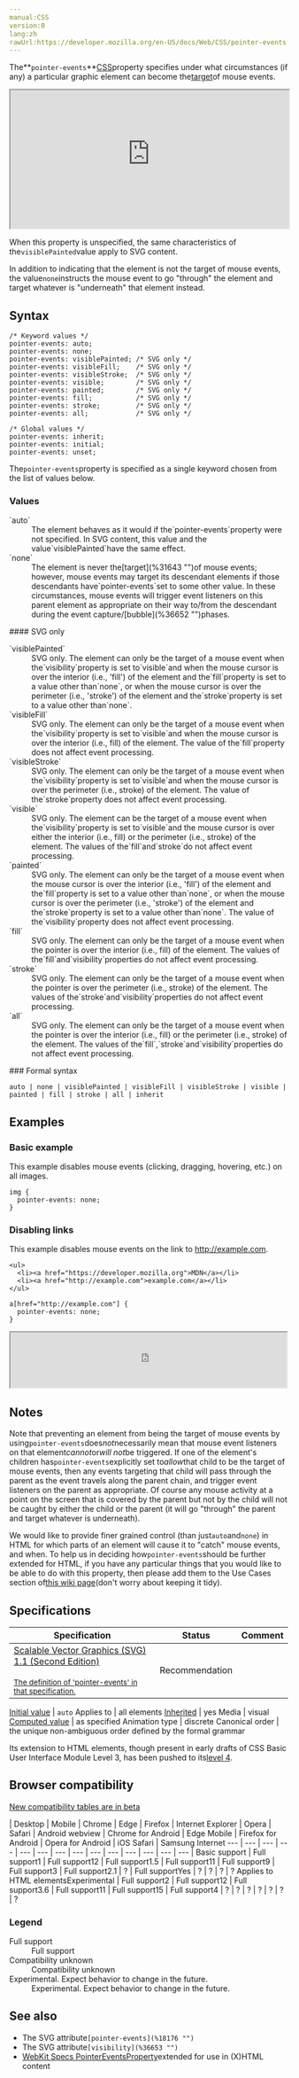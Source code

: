 ```yaml
---
manual:CSS
version:0
lang:zh
rawUrl:https://developer.mozilla.org/en-US/docs/Web/CSS/pointer-events
---
```






The**`pointer-events`**[CSS](%427 "")property specifies under what circumstances (if any) a particular graphic element can become the[target](%31643 "")of mouse events.

<iframe src='https://interactive-examples.mdn.mozilla.net/pages/css/pointer-events.html' width='100%' height='250'></iframe>


When this property is unspecified, the same characteristics of the`visiblePainted`value apply to SVG content.



In addition to indicating that the element is not the target of mouse events, the value`none`instructs the mouse event to go &quot;through&quot; the element and target whatever is &quot;underneath&quot; that element instead.


## Syntax<a name="Syntax"></a>

```
/* Keyword values */
pointer-events: auto;
pointer-events: none;
pointer-events: visiblePainted; /* SVG only */
pointer-events: visibleFill;    /* SVG only */
pointer-events: visibleStroke;  /* SVG only */
pointer-events: visible;        /* SVG only */
pointer-events: painted;        /* SVG only */
pointer-events: fill;           /* SVG only */
pointer-events: stroke;         /* SVG only */
pointer-events: all;            /* SVG only */

/* Global values */
pointer-events: inherit;
pointer-events: initial;
pointer-events: unset;
```


The`pointer-events`property is specified as a single keyword chosen from the list of values below.


### Values<a name="Values"></a>
<dl><dt id=''>`auto`</dt><dd>The element behaves as it would if the`pointer-events`property were not specified. In SVG content, this value and the value`visiblePainted`have the same effect.</dd><dt id=''>`none`</dt><dd>The element is never the[target](%31643 "")of mouse events; however, mouse events may target its descendant elements if those descendants have`pointer-events`set to some other value. In these circumstances, mouse events will trigger event listeners on this parent element as appropriate on their way to/from the descendant during the event capture/[bubble](%36652 "")phases.</dd></dl>
#### SVG only<a name="SVG_only"></a>
<dl><dt id=''>`visiblePainted`</dt><dd>SVG only. The element can only be the target of a mouse event when the`visibility`property is set to`visible`and when the mouse cursor is over the interior (i.e., &#39;fill&#39;) of the element and the`fill`property is set to a value other than`none`, or when the mouse cursor is over the perimeter (i.e., &#39;stroke&#39;) of the element and the`stroke`property is set to a value other than`none`.</dd><dt id=''>`visibleFill`</dt><dd>SVG only. The element can only be the target of a mouse event when the`visibility`property is set to`visible`and when the mouse cursor is over the interior (i.e., fill) of the element. The value of the`fill`property does not affect event processing.</dd><dt id=''>`visibleStroke`</dt><dd>SVG only. The element can only be the target of a mouse event when the`visibility`property is set to`visible`and when the mouse cursor is over the perimeter (i.e., stroke) of the element. The value of the`stroke`property does not affect event processing.</dd><dt id=''>`visible`</dt><dd>SVG only. The element can be the target of a mouse event when the`visibility`property is set to`visible`and the mouse cursor is over either the interior (i.e., fill) or the perimeter (i.e., stroke) of the element. The values of the`fill`and`stroke`do not affect event processing.</dd><dt id=''>`painted`</dt><dd>SVG only. The element can only be the target of a mouse event when the mouse cursor is over the interior (i.e., &#39;fill&#39;) of the element and the`fill`property is set to a value other than`none`, or when the mouse cursor is over the perimeter (i.e., &#39;stroke&#39;) of the element and the`stroke`property is set to a value other than`none`. The value of the`visibility`property does not affect event processing.</dd><dt id=''>`fill`</dt><dd>SVG only. The element can only be the target of a mouse event when the pointer is over the interior (i.e., fill) of the element. The values of the`fill`and`visibility`properties do not affect event processing.</dd><dt id=''>`stroke`</dt><dd>SVG only. The element can only be the target of a mouse event when the pointer is over the perimeter (i.e., stroke) of the element. The values of the`stroke`and`visibility`properties do not affect event processing.</dd><dt id=''>`all`</dt><dd>SVG only. The element can only be the target of a mouse event when the pointer is over the interior (i.e., fill) or the perimeter (i.e., stroke) of the element. The values of the`fill`,`stroke`and`visibility`properties do not affect event processing.</dd></dl>
### Formal syntax<a name="Formal_syntax"></a>

```
auto | none | visiblePainted | visibleFill | visibleStroke | visible | painted | fill | stroke | all | inherit
```

## Examples<a name="Examples"></a>

### Basic example<a name="Basic_example"></a>


This example disables mouse events (clicking, dragging, hovering, etc.) on all images.


```
img {
  pointer-events: none;
}
```

### Disabling links<a name="Disabling_links"></a>


This example disables mouse events on the link to http://example.com.


```
<ul>
  <li><a href="https://developer.mozilla.org">MDN</a></li>
  <li><a href="http://example.com">example.com</a></li>
</ul>
```

```
a[href="http://example.com"] {
  pointer-events: none;
}
```
<iframe src='https://mdn.mozillademos.org/en-US/docs/Web/CSS/pointer-events$samples/Disabling_links?revision=1380944' width='500' height='100'></iframe>


## Notes<a name="Notes"></a>


Note that preventing an element from being the target of mouse events by using`pointer-events`does*not*necessarily mean that mouse event listeners on that element*cannot*or*will not*be triggered. If one of the element&#39;s children has`pointer-events`explicitly set to*allow*that child to be the target of mouse events, then any events targeting that child will pass through the parent as the event travels along the parent chain, and trigger event listeners on the parent as appropriate. Of course any mouse activity at a point on the screen that is covered by the parent but not by the child will not be caught by either the child or the parent (it will go &quot;through&quot; the parent and target whatever is underneath).



We would like to provide finer grained control (than just`auto`and`none`) in HTML for which parts of an element will cause it to &quot;catch&quot; mouse events, and when. To help us in deciding how`pointer-events`should be further extended for HTML, if you have any particular things that you would like to be able to do with this property, then please add them to the Use Cases section of[this wiki page](%31644 "")(don&#39;t worry about keeping it tidy).


## Specifications<a name="Specifications"></a>

Specification | Status | Comment 
 ---  |  ---  |  ---  | 
[Scalable Vector Graphics (SVG) 1.1 (Second Edition)<br></br><small>The definition of &#39;pointer-events&#39; in that specification.</small>](%31645 "") | Recommendation |  


[Initial value](%28552 "") | `auto` 
Applies to | all elements 
[Inherited](%28555 "") | yes 
Media | visual 
[Computed value](%28556 "") | as specified 
Animation type | discrete 
Canonical order | the unique non-ambiguous order defined by the formal grammar 



Its extension to HTML elements, though present in early drafts of CSS Basic User Interface Module Level 3, has been pushed to its[level 4](%31646 "").


## Browser compatibility<a name="Browser_compatibility"></a>
[New compatibility tables are in beta<i></i>](%3360 "")

 | <abbr>Desktop<i></i></abbr> | <abbr>Mobile<i></i></abbr> 
 | <abbr>Chrome<i></i></abbr> | <abbr>Edge<i></i></abbr> | <abbr>Firefox<i></i></abbr> | <abbr>Internet Explorer<i></i></abbr> | <abbr>Opera<i></i></abbr> | <abbr>Safari<i></i></abbr> | <abbr>Android webview<i></i></abbr> | <abbr>Chrome for Android<i></i></abbr> | <abbr>Edge Mobile<i></i></abbr> | <abbr>Firefox for Android<i></i></abbr> | <abbr>Opera for Android<i></i></abbr> | <abbr>iOS Safari<i></i></abbr> | <abbr>Samsung Internet<i></i></abbr> 
 ---  |  ---  |  ---  |  ---  |  ---  |  ---  |  ---  |  ---  |  ---  |  ---  |  ---  |  ---  |  ---  |  ---  | 
Basic support | <abbr>Full support</abbr>1 | <abbr>Full support</abbr>12 | <abbr>Full support</abbr>1.5 | <abbr>Full support</abbr>11 | <abbr>Full support</abbr>9 | <abbr>Full support</abbr>3 | <abbr>Full support</abbr>2.1 | <abbr>?</abbr> | <abbr>Full support</abbr>Yes | <abbr>?</abbr> | <abbr>?</abbr> | <abbr>?</abbr> | <abbr>?</abbr> 
Applies to HTML elements<abbr>Experimental<i></i></abbr> | <abbr>Full support</abbr>2 | <abbr>Full support</abbr>12 | <abbr>Full support</abbr>3.6 | <abbr>Full support</abbr>11 | <abbr>Full support</abbr>15 | <abbr>Full support</abbr>4 | <abbr>?</abbr> | <abbr>?</abbr> | <abbr>?</abbr> | <abbr>?</abbr> | <abbr>?</abbr> | <abbr>?</abbr> | <abbr>?</abbr> 


### Legend<a name="Legend"></a>
<dl><dt id=''><abbr>Full support</abbr></dt><dd>Full support</dd><dt id=''><abbr>Compatibility unknown</abbr></dt><dd>Compatibility unknown</dd><dt id=''><abbr>Experimental. Expect behavior to change in the future.<i></i></abbr></dt><dd>Experimental. Expect behavior to change in the future.</dd></dl>

## See also<a name="See_also"></a>

* The SVG attribute`[pointer-events](%18176 "")`
* The SVG attribute`[visibility](%36653 "")`
* [WebKit Specs PointerEventsProperty](%31648 "")extended for use in (X)HTML content



